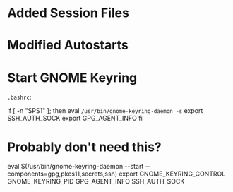 # Added Session Files
 
# Modified Autostarts

# Start GNOME Keyring

`.bashrc`:

  if [ -n "$PS1" ]; then
    eval `/usr/bin/gnome-keyring-daemon -s`
    export SSH_AUTH_SOCK
    export GPG_AGENT_INFO
  fi

# Probably don't need this?

  eval $(/usr/bin/gnome-keyring-daemon --start --components=gpg,pkcs11,secrets,ssh)
  export GNOME_KEYRING_CONTROL GNOME_KEYRING_PID GPG_AGENT_INFO SSH_AUTH_SOCK
